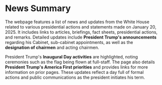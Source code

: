 # News Summary

The webpage features a list of news and updates from the White House related to various presidential actions and statements made on January 20, 2025. It includes links to articles, briefings, fact sheets, presidential actions, and remarks. Detailed updates include **President Trump's announcements** regarding his Cabinet, sub-cabinet appointments, as well as the **designation of chairmen** and acting chairmen.

President Trump's **Inaugural Day activities** are highlighted, noting ceremonies such as the flag being flown at full-staff. The page also details **President Trump's America First priorities** and provides links for more information on prior pages. These updates reflect a day full of formal actions and public communications as the president initiates his term.
